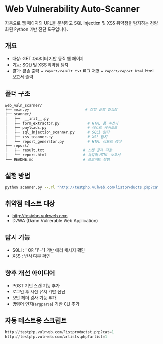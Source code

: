 # Web Vulnerability Auto-Scanner
자동으로 웹 페이지의 URL을 분석하고 SQL Injection 및 XSS 취약점을 탐지하는 경량화된 Python 기반 진단 도구입니다.

## 개요
- 대상: GET 파라미터 기반 동적 웹 페이지
- 기능: SQLi 및 XSS 취약점 탐지
- 결과: 콘솔 출력 + `report/result.txt` 로그 저장 + `report/report.html` html 보고서 출력

## 폴더 구조
```bash
web_vuln_scanner/
├── main.py                          # 진단 실행 진입점
├── scanner/
│   ├──  __init__.py
│   ├── form_extractor.py             # HTML 폼 수집기
│   ├── payloads.py                   # 테스트 페이로드
│   ├── sql_injection_scanner.py      # SQLi 탐지
│   ├── xss_scanner.py                # XSS 탐지
│   └── report_generator.py           # HTML 리포트 생성
├── report/
│   ├── result.txt                  # 스캔 결과 저장
│   └── report.html                 # 시각적 HTML 보고서
└── README.md                       # 프로젝트 설명
```
       


## 실행 방법
```bash
python scanner.py --url "http://testphp.vulweb.com/listproducts.php?cat=1"
```


## 취약점 테스트 대상
- http://testphp.vulnweb.com
- DVWA (Damn Vulnerable Web Application)

## 탐지 기능
- SQLi : ' OR '1'='1 기반 에러 메시지 확인
- XSS : <script>alert(1)</script> 반사 여부 확인

## 향후 개선 아이디어
- POST 기반 스캔 기능 추가
- 로그인 후 세션 유지 기반 진단
- 보안 헤더 검사 기능 추가
- 명령어 인자(`argparse`) 기반 CLI 추가

## 자동 테스트용 스크립트
```python
http://testphp.vulnweb.com/listproductst.php?cat=1
http://testphp.vulnweb.com/artists.php?artist=1
